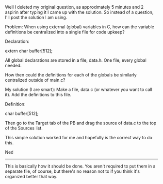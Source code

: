 Well I deleted my original question, as approximately 5 minutes and 2 aspirin after typing it I came up with the solution. So instead of a question, I'll post the solution I am using.

Problem:
When using external (global) variables in C, how can the variable definitions be centralized into a single file for code upkeep?

Declaration:
    
extern char buffer[512];


All global declarations are stored in a file, data.h. One file, every global needed.

How then could the definitions for each of the globals be similarly centralized outside of main.c?

My solution (I are smart):
Make a file, data.c (or whatever you want to call it). Add the definitions to this file.

Definition:
    
char buffer[512];


Then go to the Target tab of the PB and drag the source of data.c to the top of the Sources list.

This simple solution worked for me and hopefully is the correct way to do this.

Ned

----

This is basically how it should be done. You aren't required to put them in a separate file, of course, but there's no reason not to if you think it's organized better that way.
